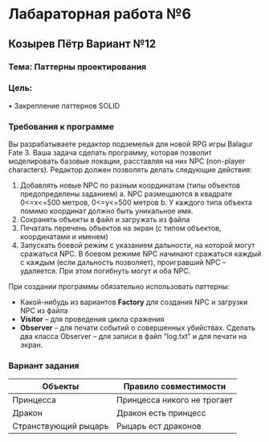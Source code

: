 # **Лабараторная работа №6**
## **Козырев Пётр Вариант №12**

### Тема: Паттерны проектирования

### Цель:
• Закрепление паттернов SOLID

### Требования к программе
Вы разрабатываете редактор подземелья для новой RPG игры Balagur Fate 3. Ваша задача сделать
программу, которая позволит моделировать базовые локации, расставляя на них NPC (non-player
characters).
Редактор должен позволять делать следующие действия:
1. Добавлять новые NPC по разным координатам (типы объектов предопределены заданием)
    a. NPC размещаются в квадрате 0<=x<=500 метров, 0<=y<=500 метров
    b. У каждого типа объекта помимо координат должно быть уникальное имя.
2. Сохранять объекты в файл и загружать из файла
3. Печатать перечень объектов на экран (с типом объектов, координатами и именем)
4. Запускать боевой режим с указанием дальности, на которой могут сражаться NPC. В
боевом режиме NPC начинают сражаться каждый с каждым (если дальность позволяет),
проигравший NPC – удаляется. При этом погибнуть могут и оба NPC.

При создании программы обязательно использовать паттерны:
- Какой-нибудь из вариантов **Factory** для создания NPC и загрузки NPC из файла
- **Visitor** – для проведения цикла сражения
- **Observer** – для печати событий о совершенных убийствах. Сделать два класса Observer – для
записи в файл “log.txt” и для печати на экран.

### Вариант задания

Объекты                        | Правило совместимости
-------------------------------|----------------------------
Принцесса                      | Принцесса никого не трогает
Дракон                         | Дракон есть принцесс
Странствующий рыцарь           | Рыцарь ест драконов
